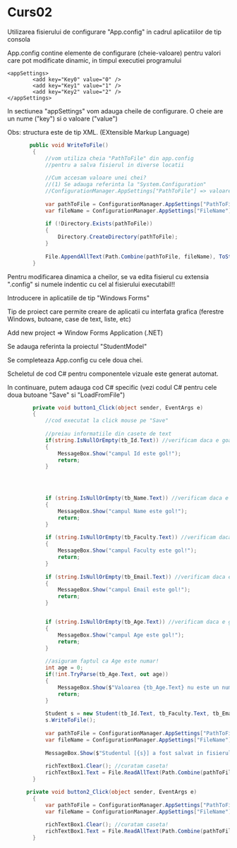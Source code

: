 # Curs02

Utilizarea fisierului de configurare "App.config" in cadrul aplicatiilor
de tip consola

App.config contine elemente de configurare (cheie-valoare) 
pentru valori care pot modificate dinamic, in timpul executiei programului

```
<appSettings>
		<add key="Key0" value="0" />
		<add key="Key1" value="1" />
		<add key="Key2" value="2" />
</appSettings>
```

In sectiunea "appSettings" vom adauga cheile de configurare.
O cheie are un nume ("key") si o valoare ("value")

Obs: structura este de tip XML. (EXtensible Markup Language)

```c#
       public void WriteToFile()
        {
            //vom utiliza cheia "PathToFile" din app.config
            //pentru a salva fisierul in diverse locatii
    
            //Cum accesam valoare unei chei?
            //(1) Se adauga referinta la "System.Configuration"
            //ConfigurationManager.AppSettings["PathToFile"] => valoare cheii "PathToFile"
    
            var pathToFile = ConfigurationManager.AppSettings["PathToFile"];
            var fileName = ConfigurationManager.AppSettings["FileName"];
            
            if (!Directory.Exists(pathToFile))
            {
                Directory.CreateDirectory(pathToFile);
            }
    
            File.AppendAllText(Path.Combine(pathToFile, fileName), ToString() + "\n");
        }
```

Pentru modificarea dinamica a cheilor, se va edita fisierul cu extensia
".config" si numele indentic cu cel al fisierului executabil!!

Introducere in aplicatiile de tip "Windows Forms"

Tip de proiect care permite creare de aplicatii cu interfata grafica 
(ferestre Windows, butoane, case de text, liste, etc)

Add new project => Window Forms Application (.NET)

Se adauga referinta la proiectul "StudentModel"

Se completeaza App.config cu cele doua chei.

Scheletul de cod C# pentru componentele vizuale este generat automat.

In continuare, putem adauga cod C# specific (vezi codul C# pentru cele doua
butoane "Save" si "LoadFromFile")

```c#
        private void button1_Click(object sender, EventArgs e)
        {
            //cod executat la click mouse pe "Save"
    
            //preiau informatiile din casete de text
            if(string.IsNullOrEmpty(tb_Id.Text)) //verificam daca e goala
            {
                MessageBox.Show("campul Id este gol!");
                return;
            }


​          

            if (string.IsNullOrEmpty(tb_Name.Text)) //verificam daca e goala
            {
                MessageBox.Show("campul Name este gol!");
                return;
            }
    
            if (string.IsNullOrEmpty(tb_Faculty.Text)) //verificam daca e goala
            {
                MessageBox.Show("campul Faculty este gol!");
                return;
            }
    
            if (string.IsNullOrEmpty(tb_Email.Text)) //verificam daca e goala
            {
                MessageBox.Show("campul Email este gol!");
                return;
            }


            if (string.IsNullOrEmpty(tb_Age.Text)) //verificam daca e goala
            {
                MessageBox.Show("campul Age este gol!");
                return;
            }
    
            //asiguram faptul ca Age este numar!
            int age = 0;
            if(!int.TryParse(tb_Age.Text, out age))
            {
                MessageBox.Show($"Valoarea {tb_Age.Text} nu este un numar intreg!");
                return;
            }
    
            Student s = new Student(tb_Id.Text, tb_Faculty.Text, tb_Email.Text, tb_Name.Text, age);
            s.WriteToFile();
    
            var pathToFile = ConfigurationManager.AppSettings["PathToFile"];
            var fileName = ConfigurationManager.AppSettings["FileName"];
    
            MessageBox.Show($"Studentul [{s}] a fost salvat in fisierul [{Path.Combine(pathToFile, fileName)}]");
    
            richTextBox1.Clear(); //curatam caseta!
            richTextBox1.Text = File.ReadAllText(Path.Combine(pathToFile, fileName));
        }
```

```c#
      private void button2_Click(object sender, EventArgs e)
        {
            var pathToFile = ConfigurationManager.AppSettings["PathToFile"];
            var fileName = ConfigurationManager.AppSettings["FileName"];
    
            richTextBox1.Clear(); //curatam caseta!
            richTextBox1.Text = File.ReadAllText(Path.Combine(pathToFile, fileName));
        }
```